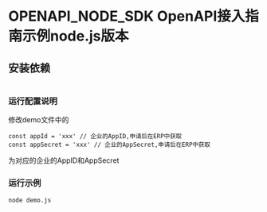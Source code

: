 # OPENAPI_NODE_SDK OpenAPI接入指南示例node.js版本


## 安装依赖
```
```
### 运行配置说明
修改demo文件中的
```
const appId = 'xxx' // 企业的AppID,申请后在ERP中获取
const appSecret = 'xxx' // 企业的AppSecret,申请后在ERP中获取
```
为对应的企业的AppID和AppSecret

### 运行示例
```
node demo.js
```